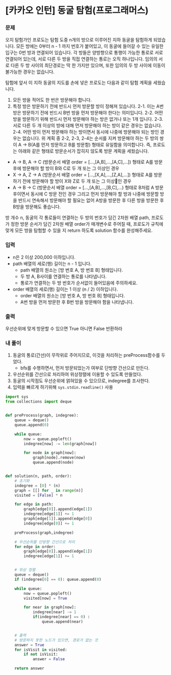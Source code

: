 # [카카오 인턴] 동굴 탐험(프로그래머스)

### 문제

오지 탐험가인 프로도는 탐험 도중 n개의 방으로 이루어진 지하 동굴을 탐험하게 되었습니다. 모든 방에는 0부터 n - 1 까지 번호가 붙어있고, 이 동굴에 들어갈 수 있는 유일한 입구는 0번 방과 연결되어 있습니다. 각 방들은 양방향으로 통행이 가능한 통로로 서로 연결되어 있는데, 서로 다른 두 방을 직접 연결하는 통로는 오직 하나입니다. 임의의 서로 다른 두 방 사이의 최단경로는 딱 한 가지만 있으며, 또한 임의의 두 방 사이에 이동이 불가능한 경우는 없습니다.

탐험에 앞서 이 지하 동굴의 지도를 손에 넣은 프로도는 다음과 같이 탐험 계획을 세웠습니다.

1. 모든 방을 적어도 한 번은 방문해야 합니다.
2. 특정 방은 방문하기 전에 반드시 먼저 방문할 방이 정해져 있습니다.
   2-1. 이는 A번 방은 방문하기 전에 반드시 B번 방을 먼저 방문해야 한다는 의미입니다.
   2-2. 어떤 방을 방문하기 위해 반드시 먼저 방문해야 하는 방은 없거나 또는 1개 입니다.
   2-3. 서로 다른 두 개 이상의 방에 대해 먼저 방문해야 하는 방이 같은 경우는 없습니다.
   2-4. 어떤 방이 먼저 방문해야 하는 방이면서 동시에 나중에 방문해야 되는 방인 경우는 없습니다.
   위 계획 중 2-2, 2-3, 2-4는 순서를 지켜 방문해야 하는 두 방의 쌍이 A → B(A를 먼저 방문하고 B를 방문함) 형태로 유일함을 의미합니다. 즉, 프로도는 아래와 같은 형태로 방문순서가 잡히지 않도록 방문 계획을 세웠습니다.

- A → B, A → C (방문순서 배열 order = [...,[A,B],...,[A,C],...]) 형태로 A를 방문 후에 방문해야 할 방이 B와 C로 두 개 또는 그 이상인 경우
- X → A, Z → A (방문순서 배열 order = [...,[X,A],...,[Z,A],...]) 형태로 A를 방문하기 전에 방문해야 할 방이 X와 Z로 두 개 또는 그 이상인 경우
- A → B → C (방문순서 배열 order = [...,[A,B],...,[B,C],...) 형태로 B처럼 A 방문 후이면서 동시에 C 방문 전인 경우
  그리고 먼저 방문해야 할 방과 나중에 방문할 방을 반드시 연속해서 방문해야 할 필요는 없어 A방을 방문한 후 다른 방을 방문한 후 B방을 방문해도 좋습니다.

방 개수 n, 동굴의 각 통로들이 연결하는 두 방의 번호가 담긴 2차원 배열 path, 프로도가 정한 방문 순서가 담긴 2차원 배열 order가 매개변수로 주어질 때, 프로도가 규칙에 맞게 모든 방을 탐험할 수 있을 지 return 하도록 solution 함수를 완성해주세요.

### 입력

- n은 2 이상 200,000 이하입니다.
- path 배열의 세로(행) 길이는 n - 1 입니다.
  - path 배열의 원소는 [방 번호 A, 방 번호 B] 형태입니다.
  - 두 방 A, B사이를 연결하는 통로를 나타냅니다.
  - 통로가 연결하는 두 방 번호가 순서없이 들어있음에 주의하세요.
- order 배열의 세로(행) 길이는 1 이상 (n / 2) 이하입니다.
  - order 배열의 원소는 [방 번호 A, 방 번호 B] 형태입니다.
  - A번 방을 먼저 방문한 후 B번 방을 방문해야 함을 나타냅니다.

### 출력

우선순위에 맞게 방문할 수 있으면 True
아니면 False 반환하라

### 내 풀이

1. 동굴의 통로(간선)이 무작위로 주어지므로, 이것을 처리하는 preProcess함수를 두었다.
   - bfs를 수행하면서, 먼저 방문되었는가 여부로 단방향 간선으로 만든다.
2. 우선순위를 간선으로 처리하여 위상정렬에 이용할 수 있도록 만들었다.
3. 동굴의 시작점도 우선순위에 얽혀있을 수 있으므로, indegree를 조사한다.
4. 입력을 빠르게 하기위해 `sys.stdin.readline()` 사용

```Python
import sys
from collections import deque


def preProcess(graph, indegree):
    queue = deque()
    queue.append(0)

    while queue:
        now = queue.popleft()
        indegree[now] -= len(graph[now])

        for node in graph[now]:
            graph[node].remove(now)
            queue.append(node)


def solution(n, path, order):
    # 초기화
    indegree = [0] * (n)
    graph = [[] for _ in range(n)]
    visited = [False] * n

    for edge in path:
        graph[edge[0]].append(edge[1])
        indegree[edge[1]] += 1
        graph[edge[1]].append(edge[0])
        indegree[edge[0]] += 1

    preProcess(graph,indegree)

    # 우선순위를 단방향 간선으로 처리
    for edge in order:
        graph[edge[0]].append(edge[1])
        indegree[edge[1]] += 1


    # 위상 정렬
    queue = deque()
    if (indegree[0] == 0): queue.append(0)

    while queue:
        now = queue.popleft()
        visited[now] = True

        for near in graph[now]:
            indegree[near] -= 1
            if(indegree[near] == 0) :
                queue.append(near)


    # 출력
    # 방문하지 못한 노드가 있으면, 경로가 없는 것
    answer = True
    for isVisit in visited:
        if not isVisit:
            answer = False

    return answer
```
